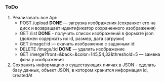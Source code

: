 ### ToDo

1. Реализовать все Api:
    * POST /upload **DONE** — загрузка изображения (сохраняет его на диск и возвращает идентификатор сохраненного изображения)
    * GET /list **DONE** - получить список изображений в формате json (должен содержать их id, размер, дата загрузки)
    * GET /image/:id — скачать изображение с заданным id
    * DELETE /image/:id **DONE** — удалить изображение
    * GET /merge?front=<id>&back=<id>&color=145,54,32&threshold=5 — замена фона у изображения
2. Сохранять информацию о существующих пикчах в JSON - сделать базу данных, объект JSON, в котором хранится информация id, createdAt